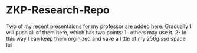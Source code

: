# ZKP-Research-Repo
Two of my recent presentaions for my professor are added here. Gradually I will push all of them here, which has two points: 1- others may use it. 2- In this way I can keep them orginized and save a little of my 256g ssd space lol 
